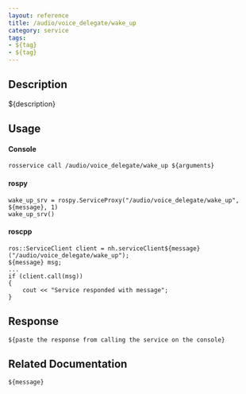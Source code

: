 ```yaml
---
layout: reference
title: /audio/voice_delegate/wake_up
category: service
tags: 
- ${tag} 
- ${tag}
---
```


## Description
${description}

## Usage
#### Console
```
rosservice call /audio/voice_delegate/wake_up ${arguments}
```

#### rospy
```
wake_up_srv = rospy.ServiceProxy("/audio/voice_delegate/wake_up", ${message}, 1)
wake_up_srv()
```

#### roscpp
```
ros::ServiceClient client = nh.serviceClient${message}("/audio/voice_delegate/wake_up");
${message} msg;
...
if (client.call(msg))
{
    cout << "Service responded with message";
}
```

## Response
```
${paste the response from calling the service on the console}
```

## Related Documentation
``${message}``  